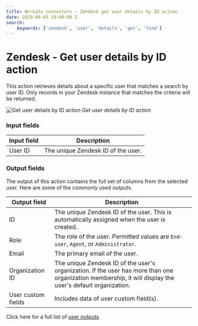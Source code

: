 ```yaml
---
title: Workato connectors - Zendesk get user details by ID action
date: 2019-06-03 18:00:00 Z
search:
    keywords: ['zendesk', 'user', 'details', 'get', 'find']
---
```


# Zendesk - Get user details by ID action
This action retrieves details about a specific user that matches a search by user ID. Only records in your Zendesk instance that matches the criteria will be returned.

![Get user details by ID action](~@img/connectors/zendesk/get-user-by-id.png)
*Get user details by ID action*

### Input fields
| Input field | Description                        |
|-------------|------------------------------------|
| User ID     | The unique Zendesk ID of the user. |

### Output fields
The output of this action contains the full set of columns from the selected user. Here are some of the commonly used outputs.

| Output field | Description                                  |
|--------------|----------------------------------------------|
| ID           | The unique Zendesk ID of the user. This is automatically assigned when the user is created. |
| Role         | The role of the user. Permitted values are `End-user`, `Agent`, or `Administrator`. |
| Email        | The primary email of the user.               |
| Organization ID | The unique Zendesk ID of the user's organization. If the user has more than one organization membership, it will display the user's default organization. |
| User custom fields | Includes data of user custom field(s). |

Click here for a full list of [user outputs](/connectors/zendesk/user-fields.md#user-output-fields).
